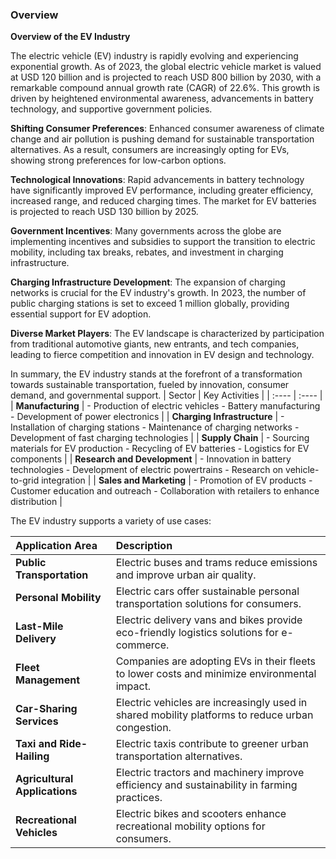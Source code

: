 ### Overview

**Overview of the EV Industry**

The electric vehicle (EV) industry is rapidly evolving and experiencing exponential growth. As of 2023, the global electric vehicle market is valued at USD 120 billion and is projected to reach USD 800 billion by 2030, with a remarkable compound annual growth rate (CAGR) of 22.6%. This growth is driven by heightened environmental awareness, advancements in battery technology, and supportive government policies.

**Shifting Consumer Preferences**: Enhanced consumer awareness of climate change and air pollution is pushing demand for sustainable transportation alternatives. As a result, consumers are increasingly opting for EVs, showing strong preferences for low-carbon options.

**Technological Innovations**: Rapid advancements in battery technology have significantly improved EV performance, including greater efficiency, increased range, and reduced charging times. The market for EV batteries is projected to reach USD 130 billion by 2025.

**Government Incentives**: Many governments across the globe are implementing incentives and subsidies to support the transition to electric mobility, including tax breaks, rebates, and investment in charging infrastructure.

**Charging Infrastructure Development**: The expansion of charging networks is crucial for the EV industry's growth. In 2023, the number of public charging stations is set to exceed 1 million globally, providing essential support for EV adoption.

**Diverse Market Players**: The EV landscape is characterized by participation from traditional automotive giants, new entrants, and tech companies, leading to fierce competition and innovation in EV design and technology.

In summary, the EV industry stands at the forefront of a transformation towards sustainable transportation, fueled by innovation, consumer demand, and governmental support.
| Sector                | Key Activities                                                |
| :----                | :----                                                       |
| **Manufacturing**     | \- Production of electric vehicles \- Battery manufacturing \- Development of power electronics | 
| **Charging Infrastructure** | \- Installation of charging stations \- Maintenance of charging networks \- Development of fast charging technologies |
| **Supply Chain**      | \- Sourcing materials for EV production \- Recycling of EV batteries \- Logistics for EV components | 
| **Research and Development** | \- Innovation in battery technologies \- Development of electric powertrains \- Research on vehicle-to-grid integration | 
| **Sales and Marketing** | \- Promotion of EV products \- Customer education and outreach \- Collaboration with retailers to enhance distribution | 

The EV industry supports a variety of use cases:

| Application Area              | Description                                                         |
| :----                         | :----                                                              |
| **Public Transportation**     | Electric buses and trams reduce emissions and improve urban air quality. |
| **Personal Mobility**         | Electric cars offer sustainable personal transportation solutions for consumers. |
| **Last-Mile Delivery**       | Electric delivery vans and bikes provide eco-friendly logistics solutions for e-commerce. |
| **Fleet Management**         | Companies are adopting EVs in their fleets to lower costs and minimize environmental impact. |
| **Car-Sharing Services**     | Electric vehicles are increasingly used in shared mobility platforms to reduce urban congestion. |
| **Taxi and Ride-Hailing**    | Electric taxis contribute to greener urban transportation alternatives. |
| **Agricultural Applications** | Electric tractors and machinery improve efficiency and sustainability in farming practices. |
| **Recreational Vehicles**     | Electric bikes and scooters enhance recreational mobility options for consumers.
